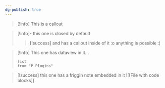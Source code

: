 ```yaml
---
dg-publish: true
---
```



> [!info]
> This is a callout


> [!info]- this one is closed by default
> > [!success] and has a callout inside of it :o
> > anything is possible :)


> [!info] This one has dataview in it...
> ```dataview
> list 
> from "P Plugins"
> ```

> [!success] this one has a friggin note embedded in it 
> ![[File with code blocks]]


